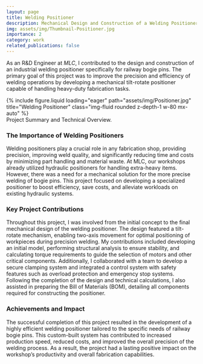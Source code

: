 ```yaml
---
layout: page
title: Welding Positioner
description: Mechanical Design and Construction of a Welding Positioner
img: assets/img/Thumbnail-Positioner.jpg
importance: 2
category: work
related_publications: false
---
```


As an R&D Engineer at *MLC*, I contributed to the design and construction of an industrial welding positioner specifically for railway bogie pins. The primary goal of this project was to improve the precision and efficiency of welding operations by developing a mechanical tilt-rotate positioner capable of handling heavy-duty fabrication tasks.<br>

<div class="row">
    <div class="col-sm mt-3 mt-md-0 text-center">
        {% include figure.liquid loading="eager" path="assets/img/Positioner.jpg" title="Welding Positioner" class="img-fluid rounded z-depth-1 w-80 mx-auto" %}
    </div>
</div>
<div class="caption">
    Project Summary and Technical Overview.
</div>

### The Importance of Welding Positioners
Welding positioners play a crucial role in any fabrication shop, providing precision, improving weld quality, and significantly reducing time and costs by minimizing part handling and material waste. At MLC, our workshops already utilized hydraulic positioners for handling extra-heavy items. However, there was a need for a mechanical solution for the more precise welding of bogie pins. This project focused on developing a specialized positioner to boost efficiency, save costs, and alleviate workloads on existing hydraulic systems.


### Key Project Contributions
Throughout this project, I was involved from the initial concept to the final mechanical design of the welding positioner. The design featured a tilt-rotate mechanism, enabling two-axis movement for optimal positioning of workpieces during precision welding. My contributions included developing an initial model, performing structural analysis to ensure stability, and calculating torque requirements to guide the selection of motors and other critical components. Additionally, I collaborated with a team to develop a secure clamping system and integrated a control system with safety features such as overload protection and emergency stop systems. Following the completion of the design and technical calculations, I also assisted in preparing the Bill of Materials (BOM), detailing all components required for constructing the positioner.


### Achievements and Impact
The successful completion of this project resulted in the development of a highly efficient welding positioner tailored to the specific needs of railway bogie pins. This custom-built system has contributed to increased production speed, reduced costs, and improved the overall precision of the welding process. As a result, the project had a lasting positive impact on the workshop’s productivity and overall fabrication capabilities.
